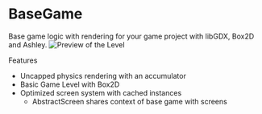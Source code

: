 # BaseGame
Base game logic with rendering for your game project with libGDX, Box2D and Ashley.
![Preview of the Level](https://i.imgur.com/hMBIHJs.gif)

Features
* Uncapped physics rendering with an accumulator
* Basic Game Level with Box2D
* Optimized screen system with cached instances
  * AbstractScreen shares context of base game with screens 
